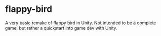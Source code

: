 # flappy-bird
A very basic remake of flappy bird in Unity. Not intended to be a complete game, but rather a quickstart into game dev with Unity.
